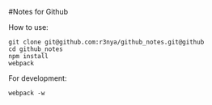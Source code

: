 #Notes for Github

How to use:
```
git clone git@github.com:r3nya/github_notes.git@github
cd github_notes
npm install
webpack
```
For development:
```
webpack -w
```
